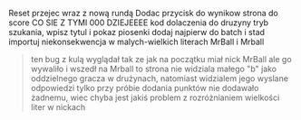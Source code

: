 Reset przejec wraz z nową rundą
Dodac przycisk do wynikow
strona do score
CO SIE Z TYMI 000 DZIEJEEEE
kod dolaczenia do druzyny
tryb szukania, wpisz tytul i pokaz piosenki dodaj najpierw do batch i stad importuj
niekonsekwencja w malych-wielkich literach MrBall i Mrball
>ten bug z kulą wyglądał tak ze jak na początku miał nick MrBall ale go wywaliło i wszedł na Mrball to strona nie widziala małego "b" jako oddzielnego gracza w drużynach, natomiast widzialem jego wyslane odpowiedzi tylko przy próbie dodania punktów nie dodawało żadnemu, wiec chyba jest jakiś problem z rozróżnianiem wielkości liter w nickach